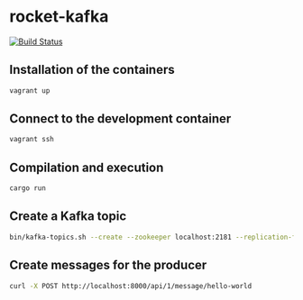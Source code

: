# rocket-kafka

[![Build Status](https://travis-ci.org/jean553/rocket-kafka.svg?branch=master)](https://travis-ci.org/jean553/rocket-kafka)

## Installation of the containers

```bash
vagrant up
```

## Connect to the development container

```bash
vagrant ssh
```

## Compilation and execution

```bash
cargo run
```

## Create a Kafka topic

```bash
bin/kafka-topics.sh --create --zookeeper localhost:2181 --replication-factor 1 --partitions 1 --topic test
```

## Create messages for the producer

```bash
curl -X POST http://localhost:8000/api/1/message/hello-world
```
